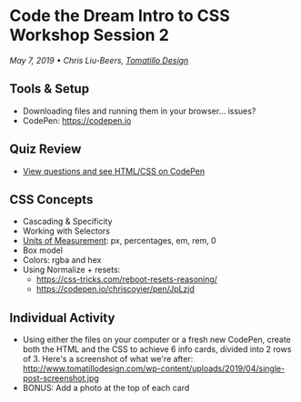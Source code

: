 # Code the Dream Intro to CSS Workshop Session 2
_May 7, 2019 • Chris Liu-Beers, [Tomatillo Design](http://www.tomatillodesign.com/)_

## Tools & Setup
- Downloading files and running them in your browser... issues?
- CodePen: https://codepen.io

## Quiz Review
- [View questions and see HTML/CSS on CodePen](https://codepen.io/tomatillodesign/pen/eaNRdZ)

## CSS Concepts
- Cascading & Specificity
- Working with Selectors
- [Units of Measurement](https://developer.mozilla.org/en-US/docs/Learn/CSS/Introduction_to_CSS/Values_and_units): px, percentages, em, rem, 0
- Box model
- Colors: rgba and hex
- Using Normalize + resets:
   - https://css-tricks.com/reboot-resets-reasoning/
   - https://codepen.io/chriscoyier/pen/JpLzjd

## Individual Activity
- Using either the files on your computer or a fresh new CodePen, create both the HTML and the CSS to achieve 6 info cards, divided into 2 rows of 3. Here's a screenshot of what we're after: http://www.tomatillodesign.com/wp-content/uploads/2019/04/single-post-screenshot.jpg
- BONUS: Add a photo at the top of each card
